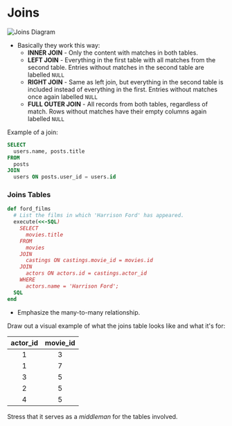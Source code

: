 # Joins

![Joins Diagram](https://i.stack.imgur.com/VQ5XP.png)

* Basically they work this way:
    * **INNER JOIN** - Only the content with matches in both tables.
    * **LEFT JOIN** - Everything in the first table with all matches from the second table. Entries without matches in the second table are labelled `NULL`
    * **RIGHT JOIN** - Same as left join, but everything in the second table is included instead of everything in the first. Entries without matches once again labelled `NULL`
    * **FULL OUTER JOIN** - All records from both tables, regardless of match. Rows without matches have their empty columns again labelled `NULL`

Example of a join:

```sql
SELECT
  users.name, posts.title
FROM
  posts
JOIN
  users ON posts.user_id = users.id
```

### Joins Tables

```rb
def ford_films
  # List the films in which 'Harrison Ford' has appeared.
  execute(<<-SQL)
    SELECT
      movies.title
    FROM
      movies
    JOIN
      castings ON castings.movie_id = movies.id
    JOIN
      actors ON actors.id = castings.actor_id
    WHERE
      actors.name = 'Harrison Ford';
  SQL
end
```

* Emphasize the many-to-many relationship.

Draw out a visual example of what the joins table looks like and what it's for:

| actor_id | movie_id |
|:--------:|:--------:|
|    1     |    3     |
|    1     |    7     |
|    3     |    5     |
|    2     |    5     |
|    4     |    5     |

Stress that it serves as a _middleman_ for the tables involved.
